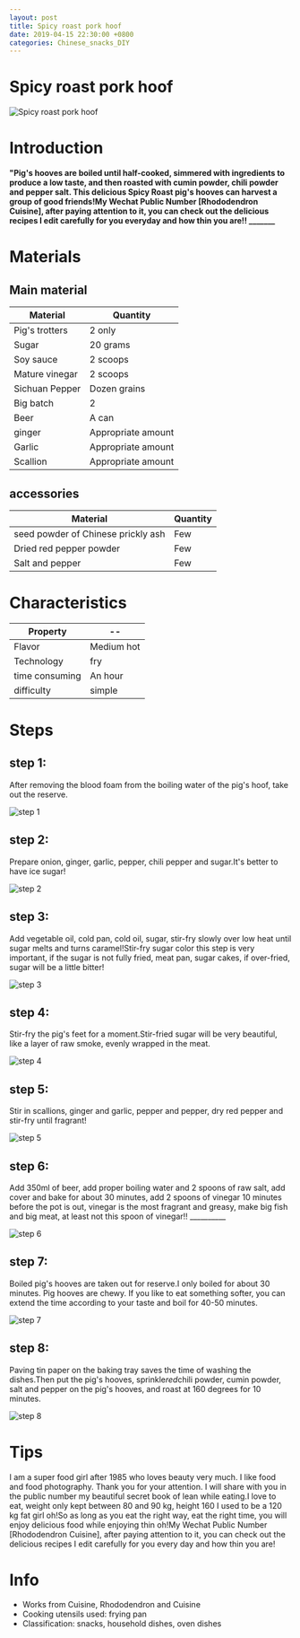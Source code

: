 ```yaml
---
layout: post
title: Spicy roast pork hoof
date: 2019-04-15 22:30:00 +0800
categories: Chinese_snacks_DIY
---
```


# Spicy roast pork hoof

![Spicy roast pork hoof]({{site.baseurl}}/img/405741/405741.jpg)

# Introduction

**"Pig's hooves are boiled until half-cooked, simmered with ingredients to produce a low taste, and then roasted with cumin powder, chili powder and pepper salt. This delicious Spicy Roast pig's hooves can harvest a group of good friends!My Wechat Public Number [Rhododendron Cuisine], after paying attention to it, you can check out the delicious recipes I edit carefully for you everyday and how thin you are!! _______**

# Materials


## Main material

Material|Quantity
--|--
Pig's trotters|2 only
Sugar|20 grams
Soy sauce|2 scoops
Mature vinegar|2 scoops
Sichuan Pepper|Dozen grains
Big batch|2
Beer|A can
ginger|Appropriate amount
Garlic|Appropriate amount
Scallion|Appropriate amount

## accessories

Material|Quantity
--|--
seed powder of Chinese prickly ash|Few
Dried red pepper powder|Few
Salt and pepper|Few

# Characteristics

Property|--
--|--
Flavor|Medium hot
Technology|fry
time consuming|An hour
difficulty|simple

# Steps

## step 1:

After removing the blood foam from the boiling water of the pig's hoof, take out the reserve.

![step 1]({{site.baseurl}}/img/405741/1.jpg)

## step 2:

Prepare onion, ginger, garlic, pepper, chili pepper and sugar.It's better to have ice sugar!

![step 2]({{site.baseurl}}/img/405741/2.jpg)

## step 3:

Add vegetable oil, cold pan, cold oil, sugar, stir-fry slowly over low heat until sugar melts and turns caramel!Stir-fry sugar color this step is very important, if the sugar is not fully fried, meat pan, sugar cakes, if over-fried, sugar will be a little bitter!

![step 3]({{site.baseurl}}/img/405741/3.jpg)

## step 4:

Stir-fry the pig's feet for a moment.Stir-fried sugar will be very beautiful, like a layer of raw smoke, evenly wrapped in the meat.

![step 4]({{site.baseurl}}/img/405741/4.jpg)

## step 5:

Stir in scallions, ginger and garlic, pepper and pepper, dry red pepper and stir-fry until fragrant!

![step 5]({{site.baseurl}}/img/405741/5.jpg)

## step 6:

Add 350ml of beer, add proper boiling water and 2 spoons of raw salt, add cover and bake for about 30 minutes, add 2 spoons of vinegar 10 minutes before the pot is out, vinegar is the most fragrant and greasy, make big fish and big meat, at least not this spoon of vinegar!! __________

![step 6]({{site.baseurl}}/img/405741/6.jpg)

## step 7:

Boiled pig's hooves are taken out for reserve.I only boiled for about 30 minutes. Pig hooves are chewy. If you like to eat something softer, you can extend the time according to your taste and boil for 40-50 minutes.

![step 7]({{site.baseurl}}/img/405741/7.jpg)

## step 8:

Paving tin paper on the baking tray saves the time of washing the dishes.Then put the pig's hooves, sprinkle*red*chili powder, cumin powder, salt and pepper on the pig's hooves, and roast at 160 degrees for 10 minutes.

![step 8]({{site.baseurl}}/img/405741/8.jpg)

# Tips

I am a super food girl after 1985 who loves beauty very much. I like food and food photography. Thank you for your attention. I will share with you in the public number my beautiful secret book of lean while eating.I love to eat, weight only kept between 80 and 90 kg, height 160 I used to be a 120 kg fat girl oh!So as long as you eat the right way, eat the right time, you will enjoy delicious food while enjoying thin oh!My Wechat Public Number [Rhododendron Cuisine], after paying attention to it, you can check out the delicious recipes I edit carefully for you every day and how thin you are!

# Info

- Works from Cuisine, Rhododendron and Cuisine
- Cooking utensils used: frying pan
- Classification: snacks, household dishes, oven dishes